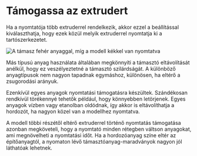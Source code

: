 # Támogassa az extrudert

Ha a nyomtatója több extruderrel rendelkezik, akkor ezzel a beállítással kiválaszthatja, hogy ezek közül melyik extruderrel nyomtatja ki a tartószerkezetet.

<!--screenshot {
"image_path": "support_extruder_nr.png",
"models": [
    {
        "script": "question_stick_clip.scad",
        "transformation": ["rotateY(90)"],
        "object_settings": {"extruder_nr": 1}
    }
],
"camera_position": [134, 134, 113],
"settings": {
    "support_enable": true,
    "support_interface_enable": true,
    "support_use_towers": false,
    "support_extruder_nr": 3
},
"colour_scheme": "material_colour",
"colours": 64
}-->

![A támasz fehér anyaggal, míg a modell kékkel van nyomtatva](../images/support_extruder_nr.png)

Más típusú anyag használata általában megkönnyíti a támasztó eltávolítását anélkül, hogy ez veszélyeztetné a támasztó szilárdságát. A különböző anyagtípusok nem nagyon tapadnak egymáshoz, különösen, ha eltérő a zsugorodási arányuk.

Ezenkívül egyes anyagok nyomtatási támogatásra készültek. Szándékosan rendkívül törékennyé tehetők például, hogy könnyebben letörjenek. Egyes anyagok vízben vagy etanolban oldódnak, így akkor is eltávolíthatja a hordozót, ha nagyon közel van a modellhez nyomtatva.

A modell többi részétől eltérő extruderrel történő nyomtatás támogatása azonban megköveteli, hogy a nyomtató minden rétegben váltson anyagokat, ami megnövelheti a nyomtatási időt. Ha a hordozóanyag színe eltér az építőanyagtól, a nyomaton lévő támasztóanyag-maradványok nagyon jól láthatóak lehetnek.
